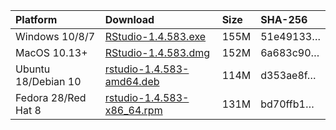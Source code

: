 
| Platform            | Download                                                                                                                                                              | Size | SHA-256                                                                                                              |
| :------------------ | :-------------------------------------------------------------------------------------------------------------------------------------------------------------------- | :--- | :------------------------------------------------------------------------------------------------------------------- |
| Windows 10/8/7      | <a href="https://s3.amazonaws.com/rstudio-ide-build/desktop/windows/RStudio-1.4.583.exe"><i class="fa fa-download"></i> RStudio-1.4.583.exe</a>                       | 155M | <span class="sha256" data-sha256="51e4913313c666845f3788819474558d6f71abb6b249bdbbbbabf5206cf78172">51e49133…</span> |
| MacOS 10.13+        | <a href="https://s3.amazonaws.com/rstudio-ide-build/desktop/macos/RStudio-1.4.583.dmg"><i class="fa fa-download"></i> RStudio-1.4.583.dmg</a>                         | 152M | <span class="sha256" data-sha256="6a683c9060baf62a20de8d913db0bea0f3c100b4a30ff4cfc6c64964f8bf0879">6a683c90…</span> |
| Ubuntu 18/Debian 10 | <a href="https://s3.amazonaws.com/rstudio-ide-build/desktop/bionic/amd64/rstudio-1.4.583-amd64.deb"><i class="fa fa-download"></i> rstudio-1.4.583-amd64.deb</a>      | 114M | <span class="sha256" data-sha256="d353ae8f8a0060943726189c833a1e755bceb77359d4adf9c2a9bac68b552bbb">d353ae8f…</span> |
| Fedora 28/Red Hat 8 | <a href="https://s3.amazonaws.com/rstudio-ide-build/desktop/centos8/x86_64/rstudio-1.4.583-x86_64.rpm"><i class="fa fa-download"></i> rstudio-1.4.583-x86\_64.rpm</a> | 131M | <span class="sha256" data-sha256="bd70ffb1380c1bb2a15a228f617616841046db395f102b522b2a7bf2e38f34b9">bd70ffb1…</span> |
